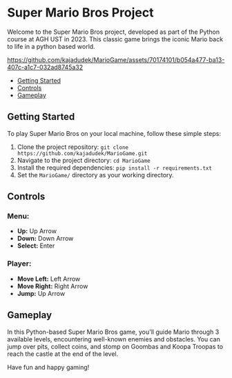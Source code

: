 # Super Mario Bros Project

Welcome to the Super Mario Bros project, developed as part of the Python course at AGH UST in 2023. This classic game brings the iconic Mario back to life in a python based world.

https://github.com/kajadudek/MarioGame/assets/70174101/b054a477-ba13-407c-a1c7-032ad8745a32

- [Getting Started](#getting-started)
- [Controls](#controls)
- [Gameplay](#gameplay)


## Getting Started

To play Super Mario Bros on your local machine, follow these simple steps:

1. Clone the project repository: `git clone https://github.com/kajadudek/MarioGame.git`
2. Navigate to the project directory: `cd MarioGame`
3. Install the required dependencies: `pip install -r requirements.txt`
4. Set the `MarioGame/` directory as your working directory.

## Controls

### Menu:
- **Up:** Up Arrow
- **Down:** Down Arrow
- **Select:** Enter

### Player:
- **Move Left:** Left Arrow
- **Move Right:** Right Arrow
- **Jump:** Up Arrow

## Gameplay

In this Python-based Super Mario Bros game, you'll guide Mario through 3 available levels, encountering well-known enemies and obstacles. You can jump over pits, collect coins, and stomp on Goombas and Koopa Troopas to reach the castle at the end of the level.

Have fun and happy gaming!



